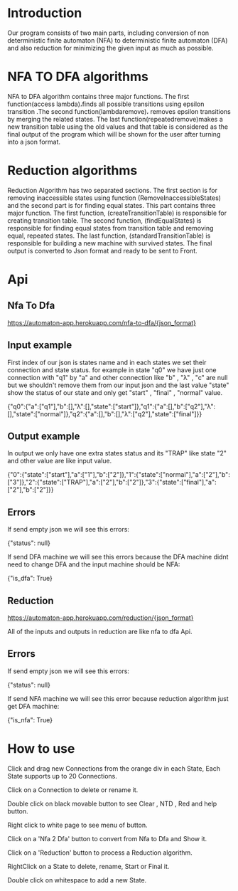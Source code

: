 # Introduction

Our program consists of two main parts, including conversion of non deterministic finite automaton (NFA) to deterministic finite automaton (DFA) and also reduction for minimizing the given input as much as possible.




# NFA TO DFA algorithms

NFA to DFA algorithm contains three major functions. The first function(access lambda)،finds all possible transitions using epsilon transition .The second function(lambdaremove)، removes epsilon transitions by merging the related states. The last function(repeatedremove)makes a new transition table using the old values and that table is considered as the final output of the program which will be shown for the user after turning into a json format.




# Reduction algorithms

Reduction Algorithm has two separated sections. The first section is for removing inaccessible states using function (RemoveInaccessibleStates) and the second part is for finding equal states. This part contains three major function. The first function, (createTransitionTable) is responsible for creating transition table. The second function, (findEqualStates) is responsible for finding equal states from transition table and removing equal, repeated states. The last function, (standardTransitionTable) is responsible for building a new machine with survived states. The final output is converted to Json format and ready to be sent to Front.




# Api

## Nfa To Dfa
https://automaton-app.herokuapp.com/nfa-to-dfa/{json_format}

## Input example

First index of our json is states name and in each states we set their connection and state status. for example in state "q0" we have just one connection with "q1" by "a" and other connection like "b" , "λ" , "c" are null but we shouldn't remove them from our input json and the last value "state" show the status of our state and only get "start" , "final" , "normal" value.

{"q0":{"a":["q1"],"b":[],"λ":[],"state":["start"]},"q1":{"a":[],"b":["q2"],"λ":[],"state":["normal"]},"q2":{"a":[],"b":[],"λ":["q2"],"state":["final"]}}

## Output example

In output we only have one extra states status and its "TRAP" like state "2" and other value are like input value.

{"0":{"state":["start"],"a":["1"],"b":["2"]},"1":{"state":["normal"],"a":["2"],"b":["3"]},"2":{"state":["TRAP"],"a":["2"],"b":["2"]},"3":{"state":["final"],"a":["2"],"b":["2"]}}

## Errors

If send empty json we will see this errors:

{"status": null}

If send DFA machine we will see this errors because the DFA machine didnt need to change DFA and the input machine should be NFA:

{"is_dfa": True}

## Reduction
https://automaton-app.herokuapp.com/reduction/{json_format}

All of the inputs and outputs in reduction are like nfa to dfa Api.

## Errors

If send empty json we will see this errors:

{"status": null}

If send NFA machine we will see this error because reduction algorithm just get DFA machine:

{"is_nfa": True}



# How to use

Click and drag new Connections from the orange div in each State, Each State supports up to 20 Connections.

Click on a Connection to delete or rename it.

Double click on black movable button to see Clear , NTD , Red and help button.

Right click to white page to see menu of button.

Click on a 'Nfa 2 Dfa' button to convert from Nfa to Dfa and Show it.

Click on a 'Reduction' button to process a Reduction algorithm.

RightClick on a State to delete, rename, Start or Final it.

Double click on whitespace to add a new State.

